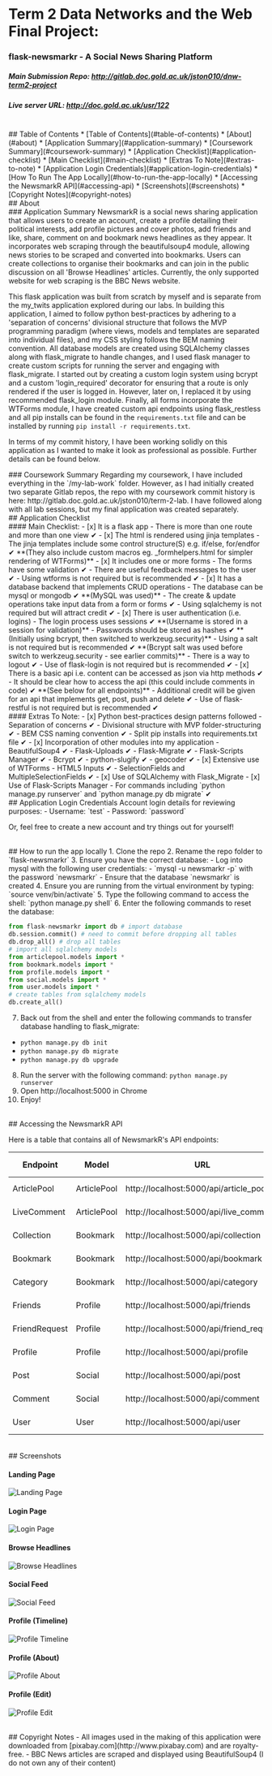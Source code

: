 # Term 2 Data Networks and the Web Final Project:

### flask-newsmarkr - A Social News Sharing Platform
##### Main Submission Repo: http://gitlab.doc.gold.ac.uk/jston010/dnw-term2-project
##### Live server URL: http://doc.gold.ac.uk/usr/122

<br/>

<div id="table-of-contents" />
## Table of Contents
* [Table of Contents](#table-of-contents)
* [About](#about)
  * [Application Summary](#application-summary)
  * [Coursework Summary](#coursework-summary)
* [Application Checklist](#application-checklist)
  * [Main Checklist](#main-checklist)
  * [Extras To Note](#extras-to-note)
* [Application Login Credentials](#application-login-credentials)
* [How To Run The App Locally](#how-to-run-the-app-locally)
* [Accessing the NewsmarkR API](#accessing-api)
* [Screenshots](#screenshots)
* [Copyright Notes](#copyright-notes)

<br/>

<div id="about" />
## About

<div id="about-summary" />
### Application Summary
NewsmarkR is a social news sharing application that allows users to create an account, create a profile detailing their political interests, add profile pictures and cover photos, add friends and like, share, comment on and bookmark news headlines as they appear. It incorporates web scraping through the beautifulsoup4 module, allowing news stories to be scraped and converted into bookmarks. Users can create collections to organise their bookmarks and can join in the public discussion on all 'Browse Headlines' articles. Currently, the only supported website for web scraping is the BBC News website.

This flask application was built from scratch by myself and is separate from the my_twits application explored during our labs. In building this application, I aimed to follow python best-practices by adhering to a 'separation of concerns' divisional structure that follows the MVP programming paradigm (where views, models and templates are separated into individual files), and my CSS styling follows the BEM naming convention. All database models are created using SQLAlchemy classes along with flask_migrate to handle changes, and I used flask manager to create custom scripts for running the server and engaging with flask_migrate.  I started out by creating a custom login system using bcrypt and a custom 'login_required' decorator for ensuring that a route is only rendered if the user is logged in. However, later on, I replaced it by using recommended flask_login module. Finally, all forms incorporate the WTForms module, I have created custom api endpoints using flask_restless and all pip installs can be found in the `requirements.txt` file and can be installed by running `pip install -r requirements.txt`.

In terms of my commit history, I have been working solidly on this application as I wanted to make it look as professional as possible. Further details can be found below.

<div id="coursework-summary" />
### Coursework Summary
Regarding my coursework, I have included everything in the `/my-lab-work` folder. However, as I had initially created two separate Gitlab repos, the repo with my coursework commit history is here: http://gitlab.doc.gold.ac.uk/jston010/term-2-lab. I have followed along with all lab sessions, but my final application was created separately.

<br/>

<div id="application-checklist" />
## Application Checklist
<div id="main-checklist" />
#### Main Checklist:
- [x] It is a flask app
  - There is more than one route and more than one view &#10004;
- [x] The html is rendered using jinja templates
  - The jinja templates include some control structure(S) e.g. if/else, for/endfor &#10004; **(They also include custom macros eg. _formhelpers.html for simpler rendering of WTForms)**
- [x] It includes one or more forms
  - The forms have some validation &#10004;
  - There are useful feedback messages to the user &#10004;
  - Using wtforms is not required but is recommended &#10004;
- [x] It has a database backend that implements CRUD operations
  - The database can be mysql or mongodb &#10004; **(MySQL was used)**
  - The create & update operations take input data from a form or forms &#10004;
  - Using sqlalchemy is not required but will attract credit &#10004;
- [x] There is user authentication (i.e. logins)
  - The login process uses sessions &#10004; **(Username is stored in a session for validation)**
  - Passwords should be stored as hashes &#10004; **(Initially using bcrypt, then switched to werkzeug.security)**
  - Using a salt is not required but is recommended &#10004; **(Bcrypt salt was used before switch to werkzeug.security - see earlier commits)**
  - There is a way to logout &#10004;
  - Use of flask-login is not required but is recommended &#10004;
- [x] There is a basic api i.e. content can be accessed as json via http methods &#10004;
  - It should be clear how to access the api (this could include comments in code) &#10004; **(See below for all endpoints)**
  - Additional credit will be given for an api that implements get, post, push and delete &#10004;
  - Use of flask-restful is not required but is recommended &#10004;

<div id="extras-to-note" />
#### Extras To Note:
- [x] Python best-practices design patterns followed
  - Separation of concerns &#10004;
  - Divisional structure with MVP folder-structuring &#10004;
  - BEM CSS naming convention &#10004;
  - Split pip installs into requirements.txt file &#10004;
- [x] Incorporation of other modules into my application
  - BeautifulSoup4 &#10004;
  - Flask-Uploads &#10004;
  - Flask-Migrate &#10004;
  - Flask-Scripts Manager &#10004;
  - Bcrypt &#10004;
  - python-slugify &#10004;
  - geocoder &#10004;
- [x] Extensive use of WTForms
  - HTML5 Inputs &#10004;
  - SelectionFields and MultipleSelectionFields &#10004;
- [x] Use of SQLAlchemy with Flask_Migrate
- [x] Use of Flask-Scripts Manager
  - For commands including `python manage.py runserver` and `python manage.py db migrate` &#10004;

<br/>

<div id="application-login-credentials" />
## Application Login Credentials
Account login details for reviewing purposes:
- Username: `test`
- Password: `password`

Or, feel free to create a new account and try things out for yourself!

<br/>

<div id="how-to-run-the-app-locally" />
## How to run the app locally
1. Clone the repo
2. Rename the repo folder to `flask-newsmarkr`
3. Ensure you have the correct database:
  - Log into mysql with the following user credentials:
    - `mysql -u newsmarkr -p` with the password `newsmarkr`
  - Ensure that the database `newsmarkr` is created
4. Ensure you are running from the virtual environment by typing: `source venv/bin/activate`
5. Type the following command to access the shell: `python manage.py shell`
6. Enter the following commands to reset the database:

```python
from flask-newsmarkr import db # import database
db.session.commit() # need to commit before dropping all tables
db.drop_all() # drop all tables
# import all sqlalchemy models
from articlepool.models import *
from bookmark.models import *
from profile.models import *
from social.models import *
from user.models import *
# create tables from sqlalchemy models
db.create_all()
```

7. Back out from the shell and enter the following commands to transfer database handling to flask_migrate:
  - `python manage.py db init`
  - `python manage.py db migrate`
  - `python manage.py db upgrade`
8. Run the server with the following command: `python manage.py runserver`
9. Open http://localhost:5000 in Chrome
10. Enjoy!

<br/>

<div id="accessing-api" />
## Accessing the NewsmarkR API

Here is a table that contains all of NewsmarkR's API endpoints:


| Endpoint | Model | URL | Supported Methods |
| --- | --- | --- | --- |
| ArticlePool | ArticlePool | http://localhost:5000/api/article_pool | `GET`, `POST`, `PUT`, `DELETE` |
| LiveComment | ArticlePool | http://localhost:5000/api/live_comment | `GET`, `POST`, `PUT`, `DELETE` |
| Collection | Bookmark | http://localhost:5000/api/collection | `GET`, `POST`, `PUT`, `DELETE` |
| Bookmark | Bookmark | http://localhost:5000/api/bookmark | `GET`, `POST`, `PUT`, `DELETE` |
| Category | Bookmark | http://localhost:5000/api/category | `GET`, `POST`, `PUT`, `DELETE` |
| Friends | Profile | http://localhost:5000/api/friends | `GET`, `POST`, `PUT`, `DELETE` |
| FriendRequest | Profile | http://localhost:5000/api/friend_request | `GET`, `POST`, `PUT`, `DELETE` |
| Profile | Profile | http://localhost:5000/api/profile | `GET`, `POST`, `PUT`, `DELETE` |
| Post | Social | http://localhost:5000/api/post | `GET`, `POST`, `PUT`, `DELETE` |
| Comment | Social | http://localhost:5000/api/comment | `GET`, `POST`, `PUT`, `DELETE` |
| User | User | http://localhost:5000/api/user | `GET`, `POST`, `PUT`, `DELETE` |



<br/>

<div id="screenshots" />
## Screenshots

#### Landing Page
![Landing Page](my-lab-work/README_SCREENSHOTS/1_landing_page.png?raw=true "Landing Page")
#### Login Page
![Login Page](my-lab-work/README_SCREENSHOTS/2_login_page.png?raw=true "Login Page")
#### Browse Headlines
![Browse Headlines](my-lab-work/README_SCREENSHOTS/3_browse_headlines.png?raw=true "Browse Headlines")
#### Social Feed
![Social Feed](my-lab-work/README_SCREENSHOTS/4_social_feed.png?raw=true "Social Feed")
#### Profile (Timeline)
![Profile Timeline](my-lab-work/README_SCREENSHOTS/5_profile_timeline.png?raw=true "Profile Timeline")
#### Profile (About)
![Profile About](my-lab-work/README_SCREENSHOTS/6_profile_about.png?raw=true "Profile About")
#### Profile (Edit)
![Profile Edit](my-lab-work/README_SCREENSHOTS/7_profile_edit.png?raw=true "Profile Edit")


<br/>

<div id="copyright-notes" />
## Copyright Notes
- All images used in the making of this application were downloaded from [pixabay.com](http://www.pixabay.com) and are royalty-free.
- BBC News articles are scraped and displayed using BeautifulSoup4 (I do not own any of their content)
